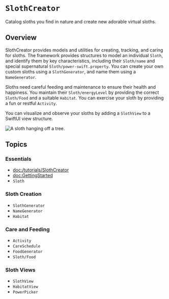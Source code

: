 # ``SlothCreator``

Catalog sloths you find in nature and create new adorable virtual sloths.

## Overview

SlothCreator provides models and utilities for creating, tracking, and caring for sloths. The framework provides structures to model an individual ``Sloth``, and identify them by key characteristics, including their ``Sloth/name`` and special supernatural ``Sloth/power-swift.property``. You can create your own custom sloths using a ``SlothGenerator``, and name them using a ``NameGenerator``.

Sloths need careful feeding and maintenance to ensure their health and happiness. You maintain their ``Sloth/energyLevel`` by providing the correct ``Sloth/Food`` and a suitable ``Habitat``. You can exercise your sloth by providing a fun or restful ``Activity``. 

You can visualize and observe your sloths by adding a ``SlothView`` to a SwiftUI view structure.

![A sloth hanging off a tree.](sloth.png)


## Topics

### Essentials

- <doc:/tutorials/SlothCreator>
- <doc:GettingStarted>
- ``Sloth``

### Sloth Creation

- ``SlothGenerator``
- ``NameGenerator``
- ``Habitat``

### Care and Feeding

- ``Activity``
- ``CareSchedule``
- ``FoodGenerator``
- ``Sloth/Food``

### Sloth Views

- ``SlothView``
- ``HabitatView``
- ``PowerPicker``
